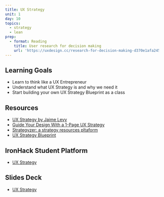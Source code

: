 ```yaml
---
title: UX Strategy
unit: 1
day: 10
topics:
  - strategy
  - lean
prep:
  - format: Reading
    title: User research for decision making
    url: 'https://uxdesign.cc/research-for-decision-making-d370e1afa245'
---
```


## Learning Goals
- Learn to think like a UX Entrepreneur
- Understand what UX Strategy is and why we need it
- Start building your own UX Strategy Blueprint as a class

## Resources
- [UX Strategy by Jaime Levy](https://userexperiencestrategy.com/)
- [Guide Your Design With a 1-Page UX Strategy](https://www.uxpin.com/studio/blog/guide-your-design-with-a-1-page-ux-strategy/)
- [Strategyzer: a strategy resources pltaform](https://www.strategyzer.com/canvas)
- [UX Strategy Blueprint](https://trello-attachments.s3.amazonaws.com/5cc6b3acc8f47f3a1801d7a0/5cc6b3acc8f47f3a1801d7ec/x/7d3531c6a9649549613893ab86fa2070/ux-strategy-blueprint2.pdf)


## IronHack Student Platform
- [UX Strategy](http://learn.ironhack.com/#/learning_unit/7053)

## Slides Deck
- [UX Strategy](https://drive.google.com/open?id=1H3da3uLI3nPZ7aID_VSJJjKX7ibCi5hosr0SpTupGO8)

